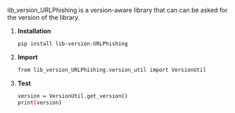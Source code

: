 lib_version_URLPhishing is a version-aware library that can can be asked for the version of the library.

1. **Installation**
   ```bash
   pip install lib-version-URLPhishing

2. **Import**
   ```bash
   from lib_version_URLPhishing.version_util import VersionUtil

3. **Test**
   ```bash
   version = VersionUtil.get_version()
   print(version)


